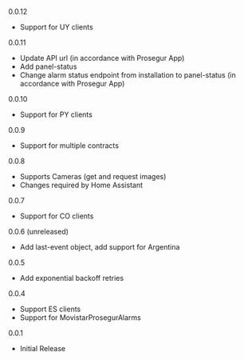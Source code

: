 0.0.12
- Support for UY clients

0.0.11
- Update API url (in accordance with Prosegur App)
- Add panel-status
- Change alarm status endpoint from installation to panel-status (in accordance with Prosegur App)

0.0.10
- Support for PY clients

0.0.9
- Support for multiple contracts

0.0.8
- Supports Cameras (get and request images)
- Changes required by Home Assistant

0.0.7
- Support for CO clients

0.0.6 (unreleased)
- Add last-event object, add support for Argentina

0.0.5 
- Add exponential backoff retries

0.0.4
- Support ES clients
- Support for MovistarProsegurAlarms

0.0.1
- Initial Release

